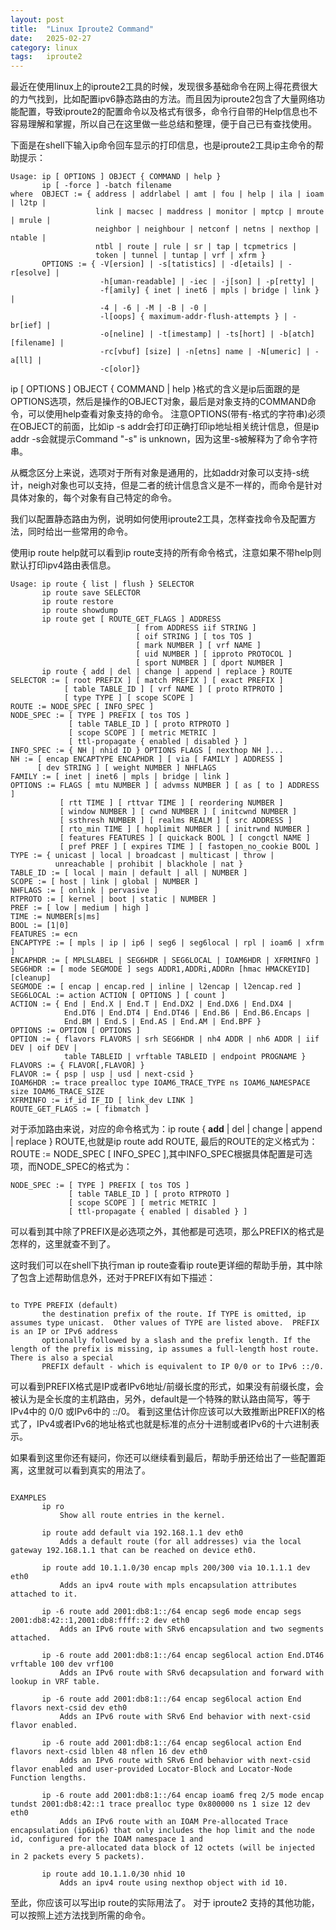 ```yaml
---
layout: post
title:  "Linux Iproute2 Command"
date:   2025-02-27
category: linux
tags:   iproute2
---
```


最近在使用linux上的iproute2工具的时候，发现很多基础命令在网上得花费很大的力气找到，比如配置ipv6静态路由的方法。而且因为iproute2包含了大量网络功能配置，导致iproute2的配置命令以及格式有很多，命令行自带的Help信息也不容易理解和掌握，所以自己在这里做一些总结和整理，便于自己已有查找使用。

下面是在shell下输入ip命令回车显示的打印信息，也是iproute2工具ip主命令的帮助提示：
```shell
Usage: ip [ OPTIONS ] OBJECT { COMMAND | help }
       ip [ -force ] -batch filename
where  OBJECT := { address | addrlabel | amt | fou | help | ila | ioam | l2tp |
                   link | macsec | maddress | monitor | mptcp | mroute | mrule |
                   neighbor | neighbour | netconf | netns | nexthop | ntable |
                   ntbl | route | rule | sr | tap | tcpmetrics |
                   token | tunnel | tuntap | vrf | xfrm }
       OPTIONS := { -V[ersion] | -s[tatistics] | -d[etails] | -r[esolve] |
                    -h[uman-readable] | -iec | -j[son] | -p[retty] |
                    -f[amily] { inet | inet6 | mpls | bridge | link } |
                    -4 | -6 | -M | -B | -0 |
                    -l[oops] { maximum-addr-flush-attempts } | -br[ief] |
                    -o[neline] | -t[imestamp] | -ts[hort] | -b[atch] [filename] |
                    -rc[vbuf] [size] | -n[etns] name | -N[umeric] | -a[ll] |
                    -c[olor]}
```

ip [ OPTIONS ] OBJECT { COMMAND | help }格式的含义是ip后面跟的是OPTIONS选项，然后是操作的OBJECT对象，最后是对象支持的COMMAND命令，可以使用help查看对象支持的命令。
注意OPTIONS(带有-格式的字符串)必须在OBJECT的前面，比如ip -s addr会打印正确打印ip地址相关统计信息，但是ip addr -s会就提示Command "-s" is unknown，因为这里-s被解释为了命令字符串。

从概念区分上来说，选项对于所有对象是通用的，比如addr对象可以支持-s统计，neigh对象也可以支持，但是二者的统计信息含义是不一样的，而命令是针对具体对象的，每个对象有自己特定的命令。

我们以配置静态路由为例，说明如何使用iproute2工具，怎样查找命令及配置方法，同时给出一些常用的命令。

使用ip route help就可以看到ip route支持的所有命令格式，注意如果不带help则默认打印ipv4路由表信息。

```shell
Usage: ip route { list | flush } SELECTOR
       ip route save SELECTOR
       ip route restore
       ip route showdump
       ip route get [ ROUTE_GET_FLAGS ] ADDRESS
                            [ from ADDRESS iif STRING ]
                            [ oif STRING ] [ tos TOS ]
                            [ mark NUMBER ] [ vrf NAME ]
                            [ uid NUMBER ] [ ipproto PROTOCOL ]
                            [ sport NUMBER ] [ dport NUMBER ]
       ip route { add | del | change | append | replace } ROUTE
SELECTOR := [ root PREFIX ] [ match PREFIX ] [ exact PREFIX ]
            [ table TABLE_ID ] [ vrf NAME ] [ proto RTPROTO ]
            [ type TYPE ] [ scope SCOPE ]
ROUTE := NODE_SPEC [ INFO_SPEC ]
NODE_SPEC := [ TYPE ] PREFIX [ tos TOS ]
             [ table TABLE_ID ] [ proto RTPROTO ]
             [ scope SCOPE ] [ metric METRIC ]
             [ ttl-propagate { enabled | disabled } ]
INFO_SPEC := { NH | nhid ID } OPTIONS FLAGS [ nexthop NH ]...
NH := [ encap ENCAPTYPE ENCAPHDR ] [ via [ FAMILY ] ADDRESS ]
      [ dev STRING ] [ weight NUMBER ] NHFLAGS
FAMILY := [ inet | inet6 | mpls | bridge | link ]
OPTIONS := FLAGS [ mtu NUMBER ] [ advmss NUMBER ] [ as [ to ] ADDRESS ]
           [ rtt TIME ] [ rttvar TIME ] [ reordering NUMBER ]
           [ window NUMBER ] [ cwnd NUMBER ] [ initcwnd NUMBER ]
           [ ssthresh NUMBER ] [ realms REALM ] [ src ADDRESS ]
           [ rto_min TIME ] [ hoplimit NUMBER ] [ initrwnd NUMBER ]
           [ features FEATURES ] [ quickack BOOL ] [ congctl NAME ]
           [ pref PREF ] [ expires TIME ] [ fastopen_no_cookie BOOL ]
TYPE := { unicast | local | broadcast | multicast | throw |
          unreachable | prohibit | blackhole | nat }
TABLE_ID := [ local | main | default | all | NUMBER ]
SCOPE := [ host | link | global | NUMBER ]
NHFLAGS := [ onlink | pervasive ]
RTPROTO := [ kernel | boot | static | NUMBER ]
PREF := [ low | medium | high ]
TIME := NUMBER[s|ms]
BOOL := [1|0]
FEATURES := ecn
ENCAPTYPE := [ mpls | ip | ip6 | seg6 | seg6local | rpl | ioam6 | xfrm ]
ENCAPHDR := [ MPLSLABEL | SEG6HDR | SEG6LOCAL | IOAM6HDR | XFRMINFO ]
SEG6HDR := [ mode SEGMODE ] segs ADDR1,ADDRi,ADDRn [hmac HMACKEYID] [cleanup]
SEGMODE := [ encap | encap.red | inline | l2encap | l2encap.red ]
SEG6LOCAL := action ACTION [ OPTIONS ] [ count ]
ACTION := { End | End.X | End.T | End.DX2 | End.DX6 | End.DX4 |
            End.DT6 | End.DT4 | End.DT46 | End.B6 | End.B6.Encaps |
            End.BM | End.S | End.AS | End.AM | End.BPF }
OPTIONS := OPTION [ OPTIONS ]
OPTION := { flavors FLAVORS | srh SEG6HDR | nh4 ADDR | nh6 ADDR | iif DEV | oif DEV |
            table TABLEID | vrftable TABLEID | endpoint PROGNAME }
FLAVORS := { FLAVOR[,FLAVOR] }
FLAVOR := { psp | usp | usd | next-csid }
IOAM6HDR := trace prealloc type IOAM6_TRACE_TYPE ns IOAM6_NAMESPACE size IOAM6_TRACE_SIZE
XFRMINFO := if_id IF_ID [ link_dev LINK ]
ROUTE_GET_FLAGS := [ fibmatch ]
```

对于添加路由来说，对应的命令格式为：ip route { **add** | del | change | append | replace } ROUTE,也就是ip route add ROUTE, 最后的ROUTE的定义格式为：ROUTE := NODE_SPEC [ INFO_SPEC ],其中INFO_SPEC根据具体配置是可选项，而NODE_SPEC的格式为：

```shell
NODE_SPEC := [ TYPE ] PREFIX [ tos TOS ]
             [ table TABLE_ID ] [ proto RTPROTO ]
             [ scope SCOPE ] [ metric METRIC ]
             [ ttl-propagate { enabled | disabled } ]
```

可以看到其中除了PREFIX是必选项之外，其他都是可选项，那么PREFIX的格式是怎样的，这里就查不到了。

这时我们可以在shell下执行man ip route查看ip route更详细的帮助手册，其中除了包含上述帮助信息外，还对于PREFIX有如下描述：

```shell

to TYPE PREFIX (default)
       the destination prefix of the route. If TYPE is omitted, ip assumes type unicast.  Other values of TYPE are listed above.  PREFIX is an IP or IPv6 address
       optionally followed by a slash and the prefix length. If the length of the prefix is missing, ip assumes a full-length host route. There is also a special
       PREFIX default - which is equivalent to IP 0/0 or to IPv6 ::/0.
```

可以看到PREFIX格式是IP或者IPv6地址/前缀长度的形式，如果没有前缀长度，会被认为是全长度的主机路由，另外，default是一个特殊的默认路由简写，等于IPv4中的 0/0 或IPv6中的 ::/0。
看到这里估计你应该可以大致推断出PREFIX的格式了，IPv4或者IPv6的地址格式也就是标准的点分十进制或者IPv6的十六进制表示。

如果看到这里你还有疑问，你还可以继续看到最后，帮助手册还给出了一些配置距离，这里就可以看到真实的用法了。

```shell

EXAMPLES
       ip ro
           Show all route entries in the kernel.

       ip route add default via 192.168.1.1 dev eth0
           Adds a default route (for all addresses) via the local gateway 192.168.1.1 that can be reached on device eth0.

       ip route add 10.1.1.0/30 encap mpls 200/300 via 10.1.1.1 dev eth0
           Adds an ipv4 route with mpls encapsulation attributes attached to it.

       ip -6 route add 2001:db8:1::/64 encap seg6 mode encap segs 2001:db8:42::1,2001:db8:ffff::2 dev eth0
           Adds an IPv6 route with SRv6 encapsulation and two segments attached.

       ip -6 route add 2001:db8:1::/64 encap seg6local action End.DT46 vrftable 100 dev vrf100
           Adds an IPv6 route with SRv6 decapsulation and forward with lookup in VRF table.

       ip -6 route add 2001:db8:1::/64 encap seg6local action End flavors next-csid dev eth0
           Adds an IPv6 route with SRv6 End behavior with next-csid flavor enabled.

       ip -6 route add 2001:db8:1::/64 encap seg6local action End flavors next-csid lblen 48 nflen 16 dev eth0
           Adds an IPv6 route with SRv6 End behavior with next-csid flavor enabled and user-provided Locator-Block and Locator-Node Function lengths.

       ip -6 route add 2001:db8:1::/64 encap ioam6 freq 2/5 mode encap tundst 2001:db8:42::1 trace prealloc type 0x800000 ns 1 size 12 dev eth0
           Adds an IPv6 route with an IOAM Pre-allocated Trace encapsulation (ip6ip6) that only includes the hop limit and the node id, configured for the IOAM namespace 1 and
           a pre-allocated data block of 12 octets (will be injected in 2 packets every 5 packets).

       ip route add 10.1.1.0/30 nhid 10
           Adds an ipv4 route using nexthop object with id 10.
```

至此，你应该可以写出ip route的实际用法了。
对于 iproute2 支持的其他功能，可以按照上述方法找到所需的命令。